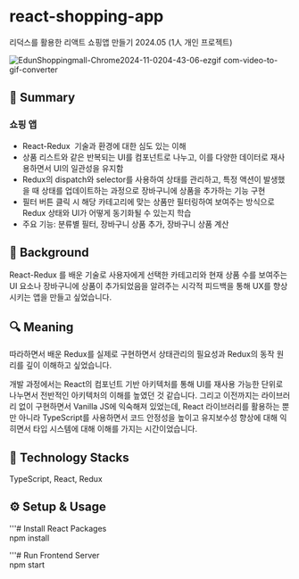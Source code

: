# react-shopping-app
리덕스를 활용한 리액트 쇼핑앱 만들기 2024.05 (1人 개인 프로젝트)

![EdunShoppingmall-Chrome2024-11-0204-43-06-ezgif com-video-to-gif-converter](https://github.com/user-attachments/assets/3cf1467a-01fd-4b9b-814c-e9e2f43e7981)   



## 📌 Summary
### 쇼핑 앱 

* React-Redux  기술과 환경에 대한 심도 있는 이해
* 상품 리스트와 같은 반복되는 UI를 컴포넌트로 나누고, 이를 다양한 데이터로 재사용하면서 UI의 일관성을 유지함
* Redux의 dispatch와 selector를 사용하여 상태를 관리하고, 특정 액션이 발생했을 때 상태를 업데이트하는 과정으로 장바구니에 상품을 추가하는 기능 구현
* 필터 버튼 클릭 시 해당 카테고리에 맞는 상품만 필터링하여 보여주는 방식으로 Redux 상태와 UI가 어떻게 동기화될 수 있는지 학습
* 주요 기능: 분류별 필터, 장바구니 상품 추가, 장바구니 상품 계산
  
## 🤔 Background   
React-Redux 를 배운 기술로 사용자에게 선택한 카테고리와 현재 상품 수를 보여주는 UI 요소나 장바구니에 상품이 추가되었음을 알려주는 시각적 피드백을 통해 UX를 향상시키는 앱을 만들고 싶었습니다.  

## 🔍 Meaning
따라하면서 배운 Redux를 실제로 구현하면서 상태관리의 필요성과 Redux의 동작 원리를 깊이 이해하고 싶었습니다. 

개발 과정에서는 React의 컴포넌트 기반 아키텍처를 통해 UI를 재사용 가능한 단위로 나누면서 전반적인 아키텍처의 이해를 높였던 것 같습니다. 그리고 이전까지는 라이브러리 없이 구현하면서 Vanilla JS에 익숙해져 있었는데, React 라이브러리를 활용하는 뿐만 아니라 TypeScript를 사용하면서 코드 안정성을 높이고 유지보수성 향상에 대해 익히면서 타입 시스템에 대해 이해를 가지는 시간이었습니다.   

## 🔨 Technology Stacks   
TypeScript, React, Redux   

## ⚙️ Setup & Usage   
'''# Install React Packages   
npm install   

'''# Run Frontend Server   
npm start    
